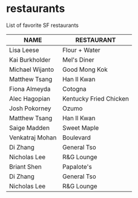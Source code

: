 # restaurants
List of favorite SF restaurants

 NAME | RESTAURANT 
---|---
Lisa Leese | Flour + Water
Kai Burkholder | Mel's Diner
Michael Wijanto | Good Mong Kok
Matthew Tsang | Han Il Kwan
Fiona Almeyda | Cotogna
Alec Hagopian | Kentucky Fried Chicken
Josh Pokorney | Ozumo
Matthew Tsang | Han Il Kwan
Saige Madden | Sweet Maple
Venkatraj Mohan | Boulevard
Di Zhang | General Tso
Nicholas Lee | R&G Lounge
Briant Shen | Papalote's
Di Zhang | General Tso
Nicholas Lee | R&G Lounge